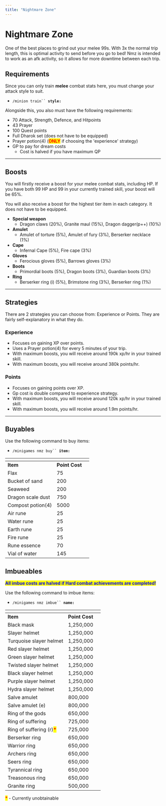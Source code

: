 ```yaml
---
title: "Nightmare Zone"
---
```


# Nightmare Zone

One of the best places to grind out your melee 99s. With 3x the normal trip length, this is optimal activity to send before you go to bed! Nmz is intended to work as an afk activity, so it allows for more downtime between each trip.

## Requirements

Since you can only train **melee** combat stats here, you must change your attack style to suit.

- `/minion train`` `**`style:`**

Alongside this, you also must have the following requirements:

- 70 Attack, Strength, Defence, and Hitpoints
- 43 Prayer
- 100 Quest points
- Full Dharok set (does not have to be equipped)
- Prayer potion(4) (<mark style="color:red;">**ONLY**</mark> if choosing the 'experience' strategy)
- GP to pay for dream costs
  - Cost is halved if you have maximum QP

---

## Boosts

You will firstly receive a boost for your melee combat stats, including HP. If you have both 99 HP and 99 in your currently trained skill, your boost will be 65%.

You will also receive a boost for the highest tier item in each category. It does not have to be equipped.

- **Special weapon**
  - Dragon claws (20%), Granite maul (15%), Dragon dagger(p++) (10%)
- **Amulet**
  - Amulet of torture (5%), Amulet of fury (3%), Berserker necklace (1%)
- **Cape**
  - Infernal Cape (5%), Fire cape (3%)
- **Gloves**
  - Ferocious gloves (5%), Barrows gloves (3%)
- **Boots**
  - Primordial boots (5%), Dragon boots (3%), Guardian boots (3%)
- **Ring**
  - Berserker ring (i) (5%), Brimstone ring (3%), Berserker ring (1%)

---

## Strategies

There are 2 strategies you can choose from: Experience or Points. They are fairly self-explanatory in what they do.

### Experience

- Focuses on gaining XP over points.
- Uses a Prayer potion(4) for every 5 minutes of your trip.
- With maximum boosts, you will receive around 190k xp/hr in your trained skill.
- With maximum boosts, you will receive around 380k points/hr.

### Points

- Focuses on gaining points over XP.
- Gp cost is double compared to experience strategy.
- With maximum boosts, you will receive around 120k xp/hr in your trained skill.
- With maximum boosts, you will receive around 1.9m points/hr.

---

## Buyables

Use the following command to buy items:

- `/minigames nmz buy`` `**`item:`**

<table><thead><tr><th></th><th></th><th data-hidden></th></tr></thead><tbody><tr><td><strong>Item</strong></td><td><strong>Point Cost</strong></td><td></td></tr><tr><td>Flax</td><td>75</td><td></td></tr><tr><td>Bucket of sand</td><td>200</td><td></td></tr><tr><td>Seaweed</td><td>200</td><td></td></tr><tr><td>Dragon scale dust</td><td>750</td><td></td></tr><tr><td>Compost potion(4)</td><td>5000</td><td></td></tr><tr><td>Air rune</td><td>25</td><td></td></tr><tr><td>Water rune</td><td>25</td><td></td></tr><tr><td>Earth rune</td><td>25</td><td></td></tr><tr><td>Fire rune</td><td>25</td><td></td></tr><tr><td>Rune essence</td><td>70</td><td></td></tr><tr><td>Vial of water</td><td>145</td><td></td></tr></tbody></table>

## Imbueables

<mark style="color:blue;">**All imbue costs are halved if Hard combat achievements are completed!**</mark>

Use the following command to imbue items:

- `/minigames nmz imbue`` `**`name:`**

<table><thead><tr><th></th><th></th><th data-hidden></th></tr></thead><tbody><tr><td><strong>Item</strong></td><td><strong>Point Cost</strong></td><td></td></tr><tr><td>Black mask</td><td>1,250,000</td><td></td></tr><tr><td>Slayer helmet</td><td>1,250,000</td><td></td></tr><tr><td>Turquoise slayer helmet</td><td>1,250,000</td><td></td></tr><tr><td>Red slayer helmet</td><td>1,250,000</td><td></td></tr><tr><td>Green slayer helmet</td><td>1,250,000</td><td></td></tr><tr><td>Twisted slayer helmet</td><td>1,250,000</td><td></td></tr><tr><td>Black slayer helmet</td><td>1,250,000</td><td></td></tr><tr><td>Purple slayer helmet</td><td>1,250,000</td><td></td></tr><tr><td>Hydra slayer helmet</td><td>1,250,000</td><td></td></tr><tr><td>Salve amulet</td><td>800,000</td><td></td></tr><tr><td>Salve amulet (e)</td><td>800,000</td><td></td></tr><tr><td>Ring of the gods</td><td>650,000</td><td></td></tr><tr><td>Ring of suffering</td><td>725,000</td><td></td></tr><tr><td>Ring of suffering (r)<mark style="color:red;"><strong>*</strong></mark></td><td>725,000</td><td></td></tr><tr><td>Berserker ring</td><td>650,000</td><td></td></tr><tr><td>Warrior ring</td><td>650,000</td><td></td></tr><tr><td>Archers ring</td><td>650,000</td><td></td></tr><tr><td>Seers ring</td><td>650,000</td><td></td></tr><tr><td>Tyrannical ring</td><td>650,000</td><td></td></tr><tr><td>Treasonous ring</td><td>650,000</td><td></td></tr><tr><td>Granite ring</td><td>500,000</td><td></td></tr></tbody></table>

<mark style="color:red;">**\***</mark> - Currently unobtainable
